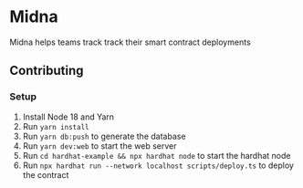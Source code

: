 # Midna

Midna helps teams track track their smart contract deployments

## Contributing

### Setup

1. Install Node 18 and Yarn
2. Run `yarn install`
3. Run `yarn db:push` to generate the database
4. Run `yarn dev:web` to start the web server
5. Run `cd hardhat-example && npx hardhat node` to start the hardhat node
6. Run `npx hardhat run --network localhost scripts/deploy.ts` to deploy the contract
